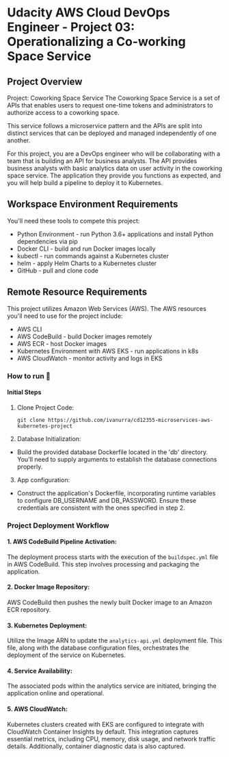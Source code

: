 # Udacity AWS Cloud DevOps Engineer - Project 03: Operationalizing a Co-working Space Service

## Project Overview

Project: Coworking Space Service
The Coworking Space Service is a set of APIs that enables users to request one-time tokens and administrators to authorize access to a coworking space.

This service follows a microservice pattern and the APIs are split into distinct services that can be deployed and managed independently of one another.

For this project, you are a DevOps engineer who will be collaborating with a team that is building an API for business analysts. The API provides business analysts with basic analytics data on user activity in the coworking space service. The application they provide you functions as expected, and you will help build a pipeline to deploy it to Kubernetes.

## Workspace Environment Requirements

You'll need these tools to compete this project:

- Python Environment - run Python 3.6+ applications and install Python dependencies via pip
- Docker CLI - build and run Docker images locally
- kubectl - run commands against a Kubernetes cluster
- helm - apply Helm Charts to a Kubernetes cluster
- GitHub - pull and clone code

## Remote Resource Requirements

This project utilizes Amazon Web Services (AWS). The AWS resources you'll need to use for the project include:

- AWS CLI
- AWS CodeBuild - build Docker images remotely
- AWS ECR - host Docker images
- Kubernetes Environment with AWS EKS - run applications in k8s
- AWS CloudWatch - monitor activity and logs in EKS

### How to run 🚀

#### Initial Steps

1. Clone Project Code:

   ```
   git clone https://github.com/ivanurra/cd12355-microservices-aws-kubernetes-project
   ```

2. Database Initialization:

- Build the provided database Dockerfile located in the 'db' directory. You'll need to supply arguments to establish the database connections properly.

3. App configuration:

- Construct the application's Dockerfile, incorporating runtime variables to configure DB_USERNAME and DB_PASSWORD. Ensure these credentials are consistent with the ones specified in step 2.

### Project Deployment Workflow

#### 1. AWS CodeBuild Pipeline Activation:

The deployment process starts with the execution of the `buildspec.yml` file in AWS CodeBuild. This step involves processing and packaging the application.

#### 2. Docker Image Repository:

AWS CodeBuild then pushes the newly built Docker image to an Amazon ECR repository.

#### 3. Kubernetes Deployment:

Utilize the Image ARN to update the `analytics-api.yml` deployment file. This file, along with the database configuration files, orchestrates the deployment of the service on Kubernetes.

#### 4. Service Availability:

The associated pods within the analytics service are initiated, bringing the application online and operational.

#### 5. AWS CloudWatch:

Kubernetes clusters created with EKS are configured to integrate with CloudWatch Container Insights by default. This integration captures essential metrics, including CPU, memory, disk usage, and network traffic details. Additionally, container diagnostic data is also captured.

